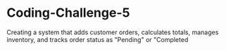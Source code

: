 # Coding-Challenge-5
Creating  a system that adds customer orders, calculates totals, manages inventory, and tracks order status as "Pending" or "Completed
